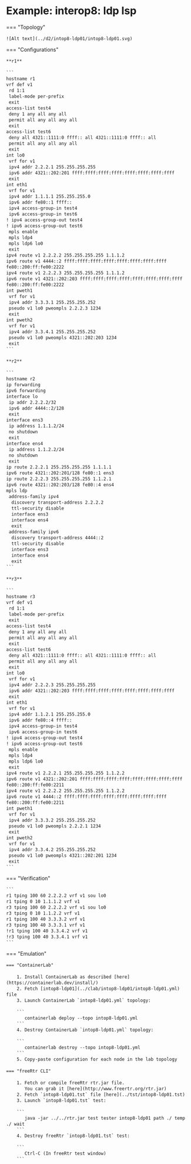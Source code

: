 # Example: interop8: ldp lsp

=== "Topology"

    ![Alt text](../d2/intop8-ldp01/intop8-ldp01.svg)

=== "Configurations"

    **r1**

    ```
    hostname r1
    vrf def v1
     rd 1:1
     label-mode per-prefix
     exit
    access-list test4
     deny 1 any all any all
     permit all any all any all
     exit
    access-list test6
     deny all 4321::1111:0 ffff:: all 4321::1111:0 ffff:: all
     permit all any all any all
     exit
    int lo0
     vrf for v1
     ipv4 addr 2.2.2.1 255.255.255.255
     ipv6 addr 4321::202:201 ffff:ffff:ffff:ffff:ffff:ffff:ffff:ffff
     exit
    int eth1
     vrf for v1
     ipv4 addr 1.1.1.1 255.255.255.0
     ipv6 addr fe80::1 ffff::
     ipv4 access-group-in test4
     ipv6 access-group-in test6
    ! ipv4 access-group-out test4
    ! ipv6 access-group-out test6
     mpls enable
     mpls ldp4
     mpls ldp6 lo0
     exit
    ipv4 route v1 2.2.2.2 255.255.255.255 1.1.1.2
    ipv6 route v1 4444::2 ffff:ffff:ffff:ffff:ffff:ffff:ffff:ffff fe80::200:ff:fe00:2222
    ipv4 route v1 2.2.2.3 255.255.255.255 1.1.1.2
    ipv6 route v1 4321::202:203 ffff:ffff:ffff:ffff:ffff:ffff:ffff:ffff fe80::200:ff:fe00:2222
    int pweth1
     vrf for v1
     ipv4 addr 3.3.3.1 255.255.255.252
     pseudo v1 lo0 pweompls 2.2.2.3 1234
     exit
    int pweth2
     vrf for v1
     ipv4 addr 3.3.4.1 255.255.255.252
     pseudo v1 lo0 pweompls 4321::202:203 1234
     exit
    ```

    **r2**

    ```
    hostname r2
    ip forwarding
    ipv6 forwarding
    interface lo
     ip addr 2.2.2.2/32
     ipv6 addr 4444::2/128
     exit
    interface ens3
     ip address 1.1.1.2/24
     no shutdown
     exit
    interface ens4
     ip address 1.1.2.2/24
     no shutdown
     exit
    ip route 2.2.2.1 255.255.255.255 1.1.1.1
    ipv6 route 4321::202:201/128 fe80::1 ens3
    ip route 2.2.2.3 255.255.255.255 1.1.2.1
    ipv6 route 4321::202:203/128 fe80::4 ens4
    mpls ldp
     address-family ipv4
      discovery transport-address 2.2.2.2
      ttl-security disable
      interface ens3
      interface ens4
      exit
     address-family ipv6
      discovery transport-address 4444::2
      ttl-security disable
      interface ens3
      interface ens4
      exit
    ```

    **r3**

    ```
    hostname r3
    vrf def v1
     rd 1:1
     label-mode per-prefix
     exit
    access-list test4
     deny 1 any all any all
     permit all any all any all
     exit
    access-list test6
     deny all 4321::1111:0 ffff:: all 4321::1111:0 ffff:: all
     permit all any all any all
     exit
    int lo0
     vrf for v1
     ipv4 addr 2.2.2.3 255.255.255.255
     ipv6 addr 4321::202:203 ffff:ffff:ffff:ffff:ffff:ffff:ffff:ffff
     exit
    int eth1
     vrf for v1
     ipv4 addr 1.1.2.1 255.255.255.0
     ipv6 addr fe80::4 ffff::
     ipv4 access-group-in test4
     ipv6 access-group-in test6
    ! ipv4 access-group-out test4
    ! ipv6 access-group-out test6
     mpls enable
     mpls ldp4
     mpls ldp6 lo0
     exit
    ipv4 route v1 2.2.2.1 255.255.255.255 1.1.2.2
    ipv6 route v1 4321::202:201 ffff:ffff:ffff:ffff:ffff:ffff:ffff:ffff fe80::200:ff:fe00:2211
    ipv4 route v1 2.2.2.2 255.255.255.255 1.1.2.2
    ipv6 route v1 4444::2 ffff:ffff:ffff:ffff:ffff:ffff:ffff:ffff fe80::200:ff:fe00:2211
    int pweth1
     vrf for v1
     ipv4 addr 3.3.3.2 255.255.255.252
     pseudo v1 lo0 pweompls 2.2.2.1 1234
     exit
    int pweth2
     vrf for v1
     ipv4 addr 3.3.4.2 255.255.255.252
     pseudo v1 lo0 pweompls 4321::202:201 1234
     exit
    ```

=== "Verification"

    ```
    r1 tping 100 60 2.2.2.2 vrf v1 sou lo0
    r1 tping 0 10 1.1.1.2 vrf v1
    r3 tping 100 60 2.2.2.2 vrf v1 sou lo0
    r3 tping 0 10 1.1.2.2 vrf v1
    r1 tping 100 40 3.3.3.2 vrf v1
    r3 tping 100 40 3.3.3.1 vrf v1
    !r1 tping 100 40 3.3.4.2 vrf v1
    !r3 tping 100 40 3.3.4.1 vrf v1
    ```

=== "Emulation"

    === "ContainerLab"

        1. Install ContainerLab as described [here](https://containerlab.dev/install/)  
        2. Fetch [intop8-ldp01](../clab/intop8-ldp01/intop8-ldp01.yml) file  
        3. Launch ContainerLab `intop8-ldp01.yml` topology:  

        ```
           containerlab deploy --topo intop8-ldp01.yml  
        ```
        4. Destroy ContainerLab `intop8-ldp01.yml` topology:  

        ```
           containerlab destroy --topo intop8-ldp01.yml  
        ```
        5. Copy-paste configuration for each node in the lab topology

    === "freeRtr CLI"

        1. Fetch or compile freeRtr rtr.jar file.  
           You can grab it [here](http://www.freertr.org/rtr.jar)  
        2. Fetch `intop8-ldp01.tst` file [here](../tst/intop8-ldp01.tst)  
        3. Launch `intop8-ldp01.tst` test:  

        ```
           java -jar ../../rtr.jar test tester intop8-ldp01 path ./ temp ./ wait
        ```
        4. Destroy freeRtr `intop8-ldp01.tst` test:  

        ```
           Ctrl-C (In freeRtr test window)
        ```

